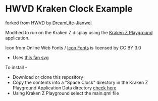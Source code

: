 # HWVD Kraken Clock Example
forked from [HWVD by DreamLife-Jianwei](https://github.com/DreamLife-Jianwei/HWVD)

Modified to run on the Kraken Z display using the [Kraken Z Playground](https://github.com/ProtozeFOSS/KrakenZPlayground) application.


Icon from Online Web Fonts / [Icon Fonts](http://www.onlinewebfonts.com/icon) is licensed by CC BY 3.0
- Uses [this fan svg](https://www.onlinewebfonts.com/icon/474470)

To install -
- Download or clone this repository
- Copy the contents into a "Space Clock" directory in the Kraken Z Playground Application Data directory [check here](https://doc.qt.io/qt-5/qstandardpaths.html#StandardLocation-enum)
- Using Kraken Z Playground select the main.qml file
